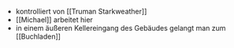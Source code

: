 * kontrolliert von [[Truman Starkweather]]
* [[Michael]] arbeitet hier
* in einem äußeren Kellereingang des Gebäudes gelangt man zum [[Buchladen]]